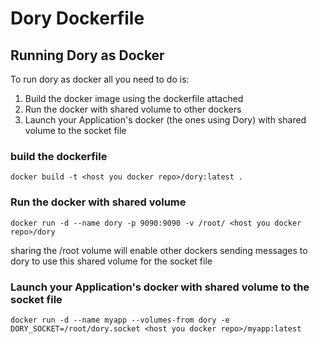 # Dory Dockerfile


## Running Dory as Docker

To run dory as docker all you need to do is:
 
 1. Build the docker image using the dockerfile attached
 2. Run the docker with shared volume to other dockers
 3. Launch your Application's docker (the ones using Dory) with shared volume to the socket file

### build the dockerfile

``` docker build -t <host you docker repo>/dory:latest . ```

### Run the docker with shared volume

``` docker run -d --name dory -p 9090:9090 -v /root/ <host you docker repo>/dory ```

sharing the /root volume will enable other dockers sending messages to dory to use this shared volume for the socket file

### Launch your Application's docker with shared volume to the socket file

``` docker run -d --name myapp --volumes-from dory -e DORY_SOCKET=/root/dory.socket <host you docker repo>/myapp:latest ```



